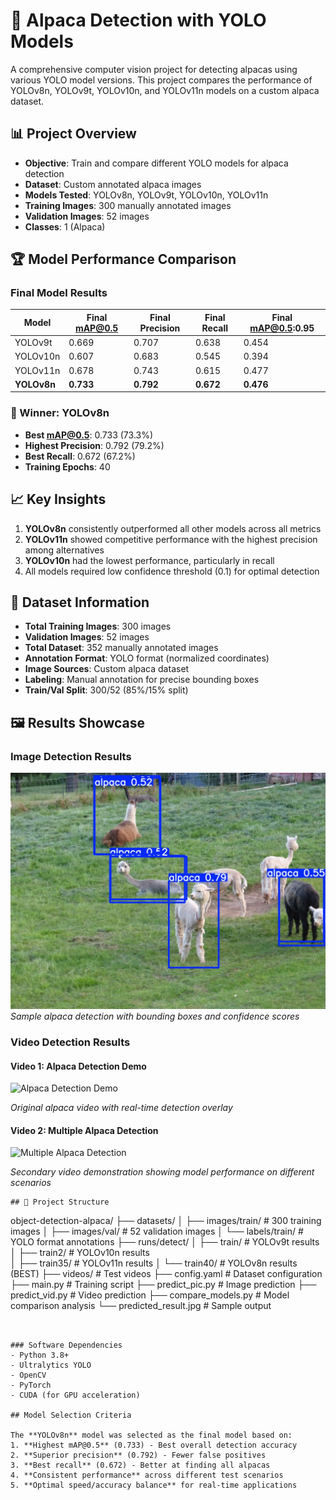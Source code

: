 # 🦙 Alpaca Detection with YOLO Models

A comprehensive computer vision project for detecting alpacas using various YOLO model versions. This project compares the performance of YOLOv8n, YOLOv9t, YOLOv10n, and YOLOv11n models on a custom alpaca dataset.

## 📊 Project Overview

- **Objective**: Train and compare different YOLO models for alpaca detection
- **Dataset**: Custom annotated alpaca images
- **Models Tested**: YOLOv8n, YOLOv9t, YOLOv10n, YOLOv11n
- **Training Images**: 300 manually annotated images
- **Validation Images**: 52 images
- **Classes**: 1 (Alpaca)

## 🏆 Model Performance Comparison

### Final Model Results

| Model    | Final mAP@0.5 | Final Precision | Final Recall | Final mAP@0.5:0.95 |
|----------|---------------|-----------------|--------------|-------------------|
| YOLOv9t  | 0.669         | 0.707          | 0.638        | 0.454            |
| YOLOv10n | 0.607         | 0.683          | 0.545        | 0.394            |
| YOLOv11n | 0.678         | 0.743          | 0.615        | 0.477            |
| **YOLOv8n** | **0.733** | **0.792**      | **0.672**    | **0.476**        |

### 🥇 Winner: YOLOv8n
- **Best mAP@0.5**: 0.733 (73.3%)
- **Highest Precision**: 0.792 (79.2%)
- **Best Recall**: 0.672 (67.2%)
- **Training Epochs**: 40

## 📈 Key Insights

1. **YOLOv8n** consistently outperformed all other models across all metrics
2. **YOLOv11n** showed competitive performance with the highest precision among alternatives
3. **YOLOv10n** had the lowest performance, particularly in recall
4. All models required low confidence threshold (0.1) for optimal detection

## 🎯 Dataset Information

- **Total Training Images**: 300 images
- **Validation Images**: 52 images
- **Total Dataset**: 352 manually annotated images
- **Annotation Format**: YOLO format (normalized coordinates)
- **Image Sources**: Custom alpaca dataset
- **Labeling**: Manual annotation for precise bounding boxes
- **Train/Val Split**: 300/52 (85%/15% split)

## 🖼️ Results Showcase

### Image Detection Results
![Alpaca Detection Result](predicted_result.jpg)
*Sample alpaca detection with bounding boxes and confidence scores*

### Video Detection Results

#### Video 1: Alpaca Detection Demo
![Alpaca Detection Demo](https://github.com/ganessa037/object-detection-alpaca/assets/alpaca.mp4_out)

*Original alpaca video with real-time detection overlay*

#### Video 2: Multiple Alpaca Detection  
![Multiple Alpaca Detection](https://github.com/ganessa037/object-detection-alpaca/assets/alpaca2.mp4_out)

*Secondary video demonstration showing model performance on different scenarios*





```
## 📁 Project Structure

```
object-detection-alpaca/
├── datasets/
│   ├── images/train/     # 300 training images
│   ├── images/val/       # 52 validation images
│   └── labels/train/     # YOLO format annotations
├── runs/detect/
│   ├── train/           # YOLOv9t results
│   ├── train2/          # YOLOv10n results  
│   ├── train35/         # YOLOv11n results
│   └── train40/         # YOLOv8n results (BEST)
├── videos/              # Test videos
├── config.yaml          # Dataset configuration
├── main.py              # Training script
├── predict_pic.py       # Image prediction
├── predict_vid.py       # Video prediction
├── compare_models.py    # Model comparison analysis
└── predicted_result.jpg # Sample output
```


### Software Dependencies
- Python 3.8+
- Ultralytics YOLO
- OpenCV
- PyTorch
- CUDA (for GPU acceleration)

## Model Selection Criteria

The **YOLOv8n** model was selected as the final model based on:
1. **Highest mAP@0.5** (0.733) - Best overall detection accuracy
2. **Superior precision** (0.792) - Fewer false positives
3. **Best recall** (0.672) - Better at finding all alpacas
4. **Consistent performance** across different test scenarios
5. **Optimal speed/accuracy balance** for real-time applications
